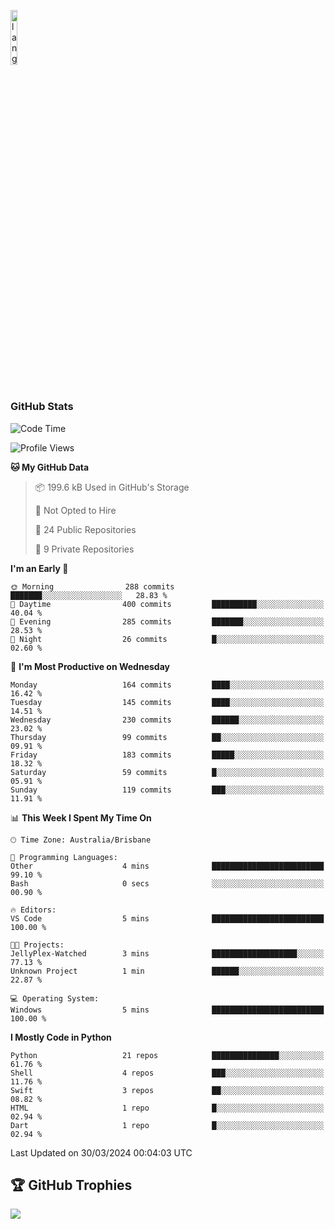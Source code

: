 <p align="left"><img width=15%" src="https://github.com/alansmathew/alansmathew/raw/master/lang.gif" alt="lang image here" /></p>

# <h3 align="left">GitHub Stats</h3>

<!--START_SECTION:waka-->
![Code Time](http://img.shields.io/badge/Code%20Time-345%20hrs%2015%20mins-blue)

![Profile Views](http://img.shields.io/badge/Profile%20Views-0-blue)

**🐱 My GitHub Data** 

> 📦 199.6 kB Used in GitHub's Storage 
 > 
> 🚫 Not Opted to Hire
 > 
> 📜 24 Public Repositories 
 > 
> 🔑 9 Private Repositories 
 > 
**I'm an Early 🐤** 

```text
🌞 Morning                288 commits         ███████░░░░░░░░░░░░░░░░░░   28.83 % 
🌆 Daytime                400 commits         ██████████░░░░░░░░░░░░░░░   40.04 % 
🌃 Evening                285 commits         ███████░░░░░░░░░░░░░░░░░░   28.53 % 
🌙 Night                  26 commits          █░░░░░░░░░░░░░░░░░░░░░░░░   02.60 % 
```
📅 **I'm Most Productive on Wednesday** 

```text
Monday                   164 commits         ████░░░░░░░░░░░░░░░░░░░░░   16.42 % 
Tuesday                  145 commits         ████░░░░░░░░░░░░░░░░░░░░░   14.51 % 
Wednesday                230 commits         ██████░░░░░░░░░░░░░░░░░░░   23.02 % 
Thursday                 99 commits          ██░░░░░░░░░░░░░░░░░░░░░░░   09.91 % 
Friday                   183 commits         █████░░░░░░░░░░░░░░░░░░░░   18.32 % 
Saturday                 59 commits          █░░░░░░░░░░░░░░░░░░░░░░░░   05.91 % 
Sunday                   119 commits         ███░░░░░░░░░░░░░░░░░░░░░░   11.91 % 
```


📊 **This Week I Spent My Time On** 

```text
🕑︎ Time Zone: Australia/Brisbane

💬 Programming Languages: 
Other                    4 mins              █████████████████████████   99.10 % 
Bash                     0 secs              ░░░░░░░░░░░░░░░░░░░░░░░░░   00.90 % 

🔥 Editors: 
VS Code                  5 mins              █████████████████████████   100.00 % 

🐱‍💻 Projects: 
JellyPlex-Watched        3 mins              ███████████████████░░░░░░   77.13 % 
Unknown Project          1 min               ██████░░░░░░░░░░░░░░░░░░░   22.87 % 

💻 Operating System: 
Windows                  5 mins              █████████████████████████   100.00 % 
```

**I Mostly Code in Python** 

```text
Python                   21 repos            ███████████████░░░░░░░░░░   61.76 % 
Shell                    4 repos             ███░░░░░░░░░░░░░░░░░░░░░░   11.76 % 
Swift                    3 repos             ██░░░░░░░░░░░░░░░░░░░░░░░   08.82 % 
HTML                     1 repo              █░░░░░░░░░░░░░░░░░░░░░░░░   02.94 % 
Dart                     1 repo              █░░░░░░░░░░░░░░░░░░░░░░░░   02.94 % 
```




 Last Updated on 30/03/2024 00:04:03 UTC
<!--END_SECTION:waka-->

## 🏆 GitHub Trophies

![](https://github-profile-trophy.vercel.app/?username=samh06&theme=discord&no-frame=true&no-bg=false&margin-w=4)
